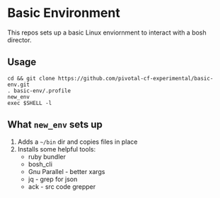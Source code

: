 # Basic Environment

This repos sets up a basic Linux enviornment to interact with a bosh director.

## Usage

```
cd && git clone https://github.com/pivotal-cf-experimental/basic-env.git
. basic-env/.profile
new_env
exec $SHELL -l 
```

## What `new_env` sets up

1. Adds a `~/bin` dir and copies files in place
1. Installs some helpful tools:
    - ruby bundler 
    - bosh\_cli
    - Gnu Parallel - better xargs
    - jq - grep for json
    - ack - src code grepper

